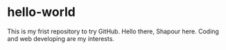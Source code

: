 # hello-world
This is my frist repository to try GitHub.
Hello there,
Shapour here. Coding and web developing are my interests.

